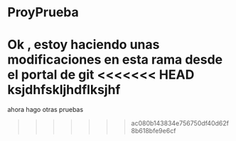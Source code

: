 # ProyPrueba

Ok , estoy haciendo unas modificaciones en esta rama desde el portal de git
<<<<<<< HEAD
ksjdhfskljhdflksjhf
=======


ahora hago otras pruebas
>>>>>>> ac080b143834e756750df40d62f8b618bfe9e6cf
